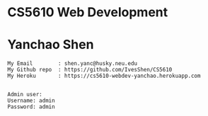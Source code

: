 # CS5610 Web Development
# Yanchao Shen

    My Email        : shen.yanc@husky.neu.edu
    My Github repo  : https://github.com/IvesShen/CS5610
    My Heroku       : https://cs5610-webdev-yanchao.herokuapp.com


    Admin user:
    Username: admin
    Password: admin